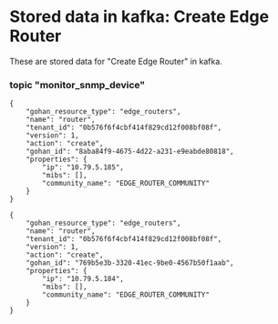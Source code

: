 # Stored data in kafka: Create Edge Router

These are stored data for "Create Edge Router" in kafka.

### topic "monitor_snmp_device"
```
{
    "gohan_resource_type": "edge_routers",
    "name": "router",
    "tenant_id": "0b576f6f4cbf414f829cd12f008bf08f",
    "version": 1,
    "action": "create",
    "gohan_id": "8aba84f9-4675-4d22-a231-e9eabde80818",
    "properties": {
        "ip": "10.79.5.185",
        "mibs": [],
        "community_name": "EDGE_ROUTER_COMMUNITY"
    }
}
```
```
{
    "gohan_resource_type": "edge_routers",
    "name": "router",
    "tenant_id": "0b576f6f4cbf414f829cd12f008bf08f",
    "version": 1,
    "action": "create",
    "gohan_id": "769b5e3b-3320-41ec-9be0-4567b50f1aab",
    "properties": {
        "ip": "10.79.5.184",
        "mibs": [],
        "community_name": "EDGE_ROUTER_COMMUNITY"
    }
}
```
